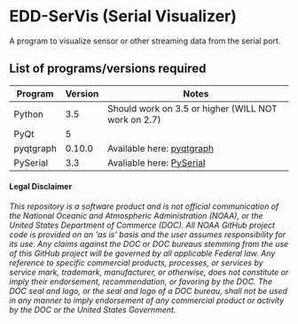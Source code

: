 # EDD-SerVis (Serial Visualizer)
A program to visualize sensor or other streaming data from the serial port.


## List of programs/versions required

| Program | Version | Notes |
|---------|---------|-------|
| Python  | 3.5     | Should work on 3.5 or higher (WILL NOT work on 2.7) |
| PyQt    | 5 | |
| pyqtgraph | 0.10.0 | Available here: [pyqtgraph](https://github.com/pyqtgraph/pyqtgraph/tree/pyqt5)
| PySerial | 3.3 | Avaliable here: [PySerial](http://pyserial.readthedocs.io/en/latest/pyserial.html) |




#### Legal Disclaimer

*This repository is a software product and is not official communication 
of the National Oceanic and Atmospheric Administration (NOAA), or the 
United States Department of Commerce (DOC).  All NOAA GitHub project 
code is provided on an 'as is' basis and the user assumes responsibility 
for its use.  Any claims against the DOC or DOC bureaus stemming from 
the use of this GitHub project will be governed by all applicable Federal 
law.  Any reference to specific commercial products, processes, or services 
by service mark, trademark, manufacturer, or otherwise, does not constitute 
or imply their endorsement, recommendation, or favoring by the DOC. 
The DOC seal and logo, or the seal and logo of a DOC bureau, shall not 
be used in any manner to imply endorsement of any commercial product 
or activity by the DOC or the United States Government.*